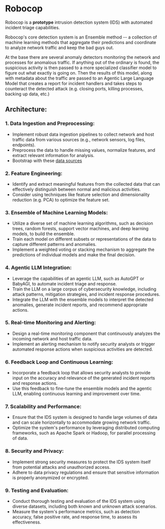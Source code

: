 # Robocop
Robocop is a **prototype** intrusion detection system (IDS) with automated incident
triage capabilities. 

Robocop's core detection system is an Ensemble method -- a collection of machine 
learning methods that aggregate their predictions and coordinate to
analyze network traffic and keep the bad guys out. 

At the base there are several anomaly detectors monitoring the network
and processes for anomalous traffic. If anything out of the ordinary is
found, the suspicious activity is then passed to a more specialized
classifier model to figure out what exactly is going on. Then the
results of this model, along with metadata about the traffic are passed
to an Agentic Large Language Model that creates a report for incident
handlers and takes steps to counteract the detected attack (e.g. closing
ports, killing processes, backing up data, etc.)

## Architecture:
### 1. Data Ingestion and Preprocessing:
- Implement robust data ingestion pipelines to collect network and host traffic data from various sources (e.g., network sensors, log files, endpoints).
- Preprocess the data to handle missing values, normalize features, and extract relevant information for analysis.
- Bootstrap with these [data sources](https://github.com/nicholicaron/robocop/blob/main/data.md)
### 2. Feature Engineering:
- Identify and extract meaningful features from the collected data that can effectively distinguish between normal and malicious activities.
- Consider using techniques like feature selection and dimensionality reduction (e.g. PCA) to optimize the feature set.
### 3. Ensemble of Machine Learning Models:
- Utilize a diverse set of machine learning algorithms, such as decision trees, random forests, support vector machines, and deep learning models, to build the ensemble.
- Train each model on different subsets or representations of the data to capture different patterns and anomalies.
- Implement a weighted voting or stacking mechanism to aggregate the predictions of individual models and make the final decision.
### 4. Agentic LLM Integration:
- Leverage the capabilities of an agentic LLM, such as AutoGPT or BabyAGI, to automate incident triage and response.
- Train the LLM on a large corpus of cybersecurity knowledge, including attack patterns, mitigation strategies, and incident response procedures.
- Integrate the LLM with the ensemble models to interpret the detected anomalies, generate incident reports, and recommend appropriate actions.
### 5. Real-time Monitoring and Alerting:
- Design a real-time monitoring component that continuously analyzes the incoming network and host traffic data.
- Implement an alerting mechanism to notify security analysts or trigger automated response actions when suspicious activities are detected.
### 6. Feedback Loop and Continuous Learning:
- Incorporate a feedback loop that allows security analysts to provide input on the accuracy and relevance of the generated incident reports and response actions.
- Use this feedback to fine-tune the ensemble models and the agentic LLM, enabling continuous learning and improvement over time.
### 7. Scalability and Performance:
- Ensure that the IDS system is designed to handle large volumes of data and can scale horizontally to accommodate growing network traffic.
- Optimize the system's performance by leveraging distributed computing frameworks, such as Apache Spark or Hadoop, for parallel processing of data.
### 8. Security and Privacy:
- Implement strong security measures to protect the IDS system itself from potential attacks and unauthorized access.
- Adhere to data privacy regulations and ensure that sensitive information is properly anonymized or encrypted.
### 9. Testing and Evaluation:
- Conduct thorough testing and evaluation of the IDS system using diverse datasets, including both known and unknown attack scenarios.
- Measure the system's performance metrics, such as detection accuracy, false positive rate, and response time, to assess its effectiveness.
